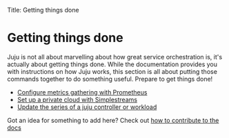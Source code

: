 Title: Getting things done

# Getting things done

Juju is not all about marvelling about how great service orchestration is, it's
actually about getting things done. While the documentation provides you with
instructions on how Juju works, this section is all about putting those commands
together to do something useful. Prepare to get things done!

- [Configure metrics gathering with Prometheus](./howto-prometheus.html)
- [Set up a private cloud with Simplestreams](./howto-privatecloud.html)
- [Update the series of a juju controller or workload](./howto-updateseries.html)

Got an idea for something to add here? Check out [how to contribute to the
docs](contributing.html)
